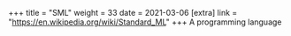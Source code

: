 +++
title = "SML"
weight = 33
date = 2021-03-06
[extra]
link = "https://en.wikipedia.org/wiki/Standard_ML"
+++
A programming language

